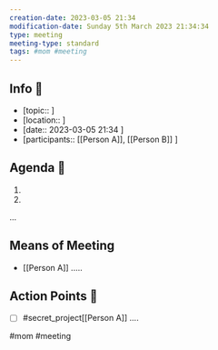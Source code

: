```yaml
---
creation-date: 2023-03-05 21:34 
modification-date: Sunday 5th March 2023 21:34:34
type: meeting
meeting-type: standard
tags: #mom #meeting 
---
```


## Info 📑

- [topic:: ] 
- [location:: ] 
- [date::  2023-03-05 21:34  ]
- [participants:: [[Person A]], [[Person B]] ]


## Agenda 📝
1.
2.
...


## Means of Meeting 
- [[Person A]]  .....


## Action Points 🏹
- [ ] #secret_project[[Person A]] ....



#mom #meeting